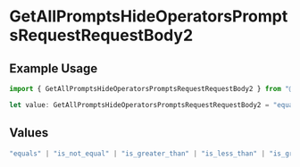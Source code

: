 # GetAllPromptsHideOperatorsPromptsRequestRequestBody2

## Example Usage

```typescript
import { GetAllPromptsHideOperatorsPromptsRequestRequestBody2 } from "@orq-ai/node/models/operations";

let value: GetAllPromptsHideOperatorsPromptsRequestRequestBody2 = "equals";
```

## Values

```typescript
"equals" | "is_not_equal" | "is_greater_than" | "is_less_than" | "is_greater_than_or_equal_to" | "is_less_than_or_equal_to" | "is_between" | "is_empty" | "is_not_empty"
```